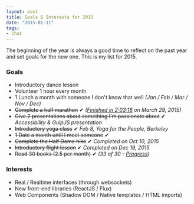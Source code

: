 ```yaml
---
layout: post
title: Goals & Interests for 2015
date: "2015-01-11"
tags:
- chat
---
```


The beginning of the year is always a good time to reflect on the past year and set goals for the new one. This is my list for 2015.

### Goals

* Introductory dance lesson
* Volunteer 1 hour every month
* 1 Lunch a month with someone I don't know that well *(Jan / Feb / Mar / Nov / Dec)*
* ~~Complete a half marathon~~ &#10004; *([Finished in 2:03:18](http://running.competitor.com/cgiresults?eId=70&eiId=232&seId=806&pId=91970) on March 29, 2015)*
* ~~Give 2 presentations about something I'm passionate about~~ &#10004; *Accessibility & GulpJS presentation*
* ~~Introductory yoga class~~ &#10004; *Feb 8, Yoga for the People, Berkeley*
* ~~1 Date a month until I meet someone~~ &#10004;
* ~~Complete the Half Dome hike~~ &#10004; *Completed on Oct 10, 2015*
* ~~Introductory flight lesson~~ &#10004; *Completed on Dec 19, 2015*
* ~~Read 30 books (2.5 per month)~~ &#10004; *(33 of 30 - [Progress](https://www.goodreads.com/user_challenges/2414299))*

### Interests

* Real / Realtime interfaces (through websockets)
* New front-end libraries (ReactJS / Flux)
* Web Components (Shadow DOM / Native templates / HTML imports)
